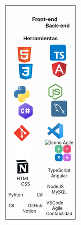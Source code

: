 <div style="text-align: center;">
  <div style="border: 1px solid black; width: 200px; padding: 10px; margin: auto;">
    <h3 style="margin-bottom: 10px;"> &nbsp;&nbsp;&nbsp;&nbsp;&nbsp;&nbsp;
      Front-end
      &nbsp;&nbsp;&nbsp;&nbsp;&nbsp;&nbsp;&nbsp;&nbsp;&nbsp;&nbsp;&nbsp;&nbsp;&nbsp;&nbsp;&nbsp;&nbsp;&nbsp;&nbsp;&nbsp;&nbsp;&nbsp;&nbsp;&nbsp;&nbsp;&nbsp;&nbsp;&nbsp;
      Back-end
      &nbsp;&nbsp;&nbsp;&nbsp;&nbsp;&nbsp;&nbsp;&nbsp;&nbsp;&nbsp;&nbsp;&nbsp;&nbsp;&nbsp;&nbsp;&nbsp;&nbsp;&nbsp;&nbsp;&nbsp;&nbsp;&nbsp;&nbsp;&nbsp;&nbsp;&nbsp;&nbsp;&nbsp;&nbsp;&nbsp;&nbsp;
      Herramientas
    </h3>
    <div style="display: flex; align-items: center; justify-content: center;">
      <div>
        &nbsp;&nbsp;&nbsp;
        <img src="https://github.com/MatiasBertuna/MatiasBertuna/blob/main/assets/Icons/HTML.png" alt="Icono HTML" width="50" height="50">   &nbsp;&nbsp;&nbsp;&nbsp;&nbsp;
        <img src="https://github.com/MatiasBertuna/MatiasBertuna/blob/main/assets/Icons/CSS.png" alt="Icono CSS" width="50" height="50">
        &nbsp;&nbsp;&nbsp;&nbsp;&nbsp;&nbsp;&nbsp;&nbsp;&nbsp;&nbsp;&nbsp;&nbsp;&nbsp;&nbsp;&nbsp;&nbsp;&nbsp;&nbsp;&nbsp;&nbsp;&nbsp;&nbsp;&nbsp;&nbsp;
        <img src="https://github.com/MatiasBertuna/MatiasBertuna/blob/main/assets/Icons/Python.png" alt="Icono Python" width="50" height="50">   &nbsp;&nbsp;&nbsp;&nbsp;&nbsp;
        <img src="https://github.com/MatiasBertuna/MatiasBertuna/blob/main/assets/Icons/C%23.png" alt="Icono C#" width="50" height="50">
        &nbsp;&nbsp;&nbsp;&nbsp;&nbsp;&nbsp;&nbsp;&nbsp;&nbsp;&nbsp;&nbsp;&nbsp;&nbsp;&nbsp;&nbsp;&nbsp;&nbsp;&nbsp;&nbsp;&nbsp;&nbsp;&nbsp;&nbsp;&nbsp;
        <img src="https://github.com/MatiasBertuna/MatiasBertuna/blob/main/assets/Icons/Git.png" alt="Icono Git" width="50" height="50">   &nbsp;&nbsp;&nbsp;&nbsp;&nbsp;
        <img src="https://github.com/MatiasBertuna/MatiasBertuna/blob/main/assets/Icons/GitHub.png" alt="Icono GitHub" width="50" height="50">   &nbsp;&nbsp;&nbsp;&nbsp;&nbsp;
        <img src="https://github.com/MatiasBertuna/MatiasBertuna/blob/main/assets/Icons/Notion.png" alt="Icono Notion" width="50" height="50">   &nbsp;&nbsp;&nbsp;&nbsp;&nbsp;
        <br>
        &nbsp;&nbsp;&nbsp;&nbsp;
        HTML
        &nbsp;&nbsp;&nbsp;&nbsp;&nbsp;&nbsp;&nbsp;&nbsp;
        CSS
        &nbsp;&nbsp;&nbsp;&nbsp;&nbsp;&nbsp;&nbsp;&nbsp;&nbsp;&nbsp;&nbsp;&nbsp;&nbsp;&nbsp;&nbsp;&nbsp;&nbsp;&nbsp;&nbsp;&nbsp;&nbsp;&nbsp;&nbsp;&nbsp;&nbsp;&nbsp;&nbsp;
        Pyhton
        &nbsp;&nbsp;&nbsp;&nbsp;&nbsp;&nbsp;&nbsp;&nbsp;&nbsp;
        C#
        &nbsp;&nbsp;&nbsp;&nbsp;&nbsp;&nbsp;&nbsp;&nbsp;&nbsp;&nbsp;&nbsp;&nbsp;&nbsp;&nbsp;&nbsp;&nbsp;&nbsp;&nbsp;&nbsp;&nbsp;&nbsp;&nbsp;&nbsp;&nbsp;&nbsp;&nbsp;&nbsp;&nbsp;&nbsp;&nbsp;
        Git
        &nbsp;&nbsp;&nbsp;&nbsp;&nbsp;&nbsp;&nbsp;&nbsp;&nbsp;
        GitHub
        &nbsp;&nbsp;&nbsp;&nbsp;&nbsp;
        Notion  
      </div>
      <br>
      <div">
        &nbsp;&nbsp;&nbsp;
        <img src="https://github.com/MatiasBertuna/MatiasBertuna/blob/main/assets/Icons/TypeScript.png" alt="Icono TypeScript" width="50" height="50">   &nbsp;&nbsp;&nbsp;&nbsp;&nbsp;
        <img src="https://github.com/MatiasBertuna/MatiasBertuna/blob/main/assets/Icons/Angular.png" alt="Icono Angular" width="50" height="50">
        &nbsp;&nbsp;&nbsp;&nbsp;&nbsp;&nbsp;&nbsp;&nbsp;&nbsp;&nbsp;&nbsp;&nbsp;&nbsp;&nbsp;&nbsp;&nbsp;&nbsp;&nbsp;&nbsp;&nbsp;&nbsp;&nbsp;&nbsp;&nbsp;
        <img src="https://github.com/MatiasBertuna/MatiasBertuna/blob/main/assets/Icons/NodeJS.png" alt="Icono NodeJS" width="50" height="50">   &nbsp;&nbsp;&nbsp;&nbsp;&nbsp;
        <img src="https://github.com/MatiasBertuna/MatiasBertuna/blob/main/assets/Icons/MySQL.png" alt="Icono MySQL" width="50" height="50">
        &nbsp;&nbsp;&nbsp;&nbsp;&nbsp;&nbsp;&nbsp;&nbsp;&nbsp;&nbsp;&nbsp;&nbsp;&nbsp;&nbsp;&nbsp;&nbsp;&nbsp;&nbsp;&nbsp;&nbsp;&nbsp;&nbsp;&nbsp;&nbsp;
        <img src="https://github.com/MatiasBertuna/MatiasBertuna/blob/main/assets/Icons/VSCode.png" alt="Icono VSCode" width="50" height="50">   &nbsp;&nbsp;&nbsp;&nbsp;&nbsp;
        <img src="https://github.com/MatiasBertuna/MatiasBertuna/blob/main/assets/Icons/Metodología%20Agile.png" alt="Icono Agile" width="50" height="50">   &nbsp;&nbsp;&nbsp;&nbsp;&nbsp;
        <img src="https://github.com/MatiasBertuna/MatiasBertuna/blob/main/assets/Icons/Contabilidad.png" alt="Icono Contabilidad" width="50" height="50">   &nbsp;&nbsp;&nbsp;&nbsp;&nbsp;
        <br>
        &nbsp;
        TypeScript
        &nbsp;
        Angular
        &nbsp;&nbsp;&nbsp;&nbsp;&nbsp;&nbsp;&nbsp;&nbsp;&nbsp;&nbsp;&nbsp;&nbsp;&nbsp;&nbsp;&nbsp;&nbsp;&nbsp;&nbsp;&nbsp;&nbsp;&nbsp;&nbsp;&nbsp;
        NodeJS
        &nbsp;&nbsp;&nbsp;&nbsp;&nbsp;
        MySQL
        &nbsp;&nbsp;&nbsp;&nbsp;&nbsp;&nbsp;&nbsp;&nbsp;&nbsp;&nbsp;&nbsp;&nbsp;&nbsp;&nbsp;&nbsp;&nbsp;&nbsp;&nbsp;&nbsp;&nbsp;&nbsp;&nbsp;&nbsp;
        VSCode
        &nbsp;&nbsp;&nbsp;&nbsp;&nbsp;&nbsp;
        Agile
        &nbsp;&nbsp;
        Contabilidad  
      </div>
    </div>
  </div>
</div>

